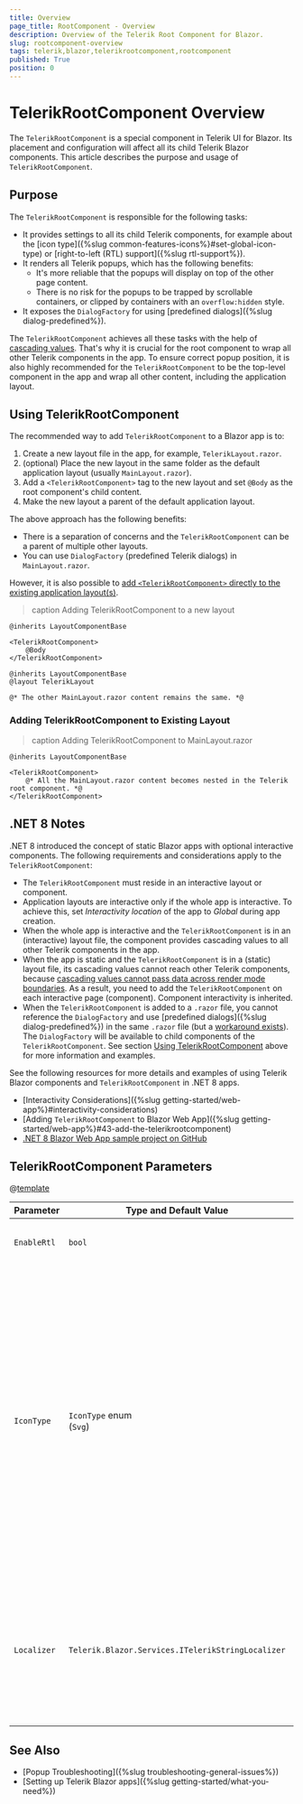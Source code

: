 ```yaml
---
title: Overview
page_title: RootComponent - Overview
description: Overview of the Telerik Root Component for Blazor.
slug: rootcomponent-overview
tags: telerik,blazor,telerikrootcomponent,rootcomponent
published: True
position: 0
---
```


# TelerikRootComponent Overview

The `TelerikRootComponent` is a special component in Telerik UI for Blazor. Its placement and configuration will affect all its child Telerik Blazor components. This article describes the purpose and usage of `TelerikRootComponent`.


## Purpose

The `TelerikRootComponent` is responsible for the following tasks:

* It provides settings to all its child Telerik components, for example about the [icon type]({%slug common-features-icons%}#set-global-icon-type) or [right-to-left (RTL) support]({%slug rtl-support%}).
* It renders all Telerik popups, which has the following benefits:
    * It's more reliable that the popups will display on top of the other page content.
    * There is no risk for the popups to be trapped by scrollable containers, or clipped by containers with an `overflow:hidden` style.
* It exposes the `DialogFactory` for using [predefined dialogs]({%slug dialog-predefined%}).

The `TelerikRootComponent` achieves all these tasks with the help of [cascading values](https://learn.microsoft.com/en-us/aspnet/core/blazor/components/cascading-values-and-parameters). That's why it is crucial for the root component to wrap all other Telerik components in the app. To ensure correct popup position, it is also highly recommended for the `TelerikRootComponent` to be the top-level component in the app and wrap all other content, including the application layout.


## Using TelerikRootComponent

The recommended way to add `TelerikRootComponent` to a Blazor app is to:

1. Create a new layout file in the app, for example, `TelerikLayout.razor`.
1. (optional) Place the new layout in the same folder as the default application layout (usually `MainLayout.razor`).
1. Add a `<TelerikRootComponent>` tag to the new layout and set `@Body` as the root component's child content.
1. Make the new layout a parent of the default application layout.

The above approach has the following benefits:

* There is a separation of concerns and the `TelerikRootComponent` can be a parent of multiple other layouts.
* You can use `DialogFactory` (predefined Telerik dialogs) in `MainLayout.razor`.

However, it is also possible to [add `<TelerikRootComponent>` directly to the existing application layout(s)](#adding-telerikrootcomponent-to-existing-layout).

>caption Adding TelerikRootComponent to a new layout

<div class="skip-repl"></div>

````TelerikLayout.razor
@inherits LayoutComponentBase

<TelerikRootComponent>
    @Body
</TelerikRootComponent>
````
````MainLayout.razor
@inherits LayoutComponentBase
@layout TelerikLayout

@* The other MainLayout.razor content remains the same. *@
````

### Adding TelerikRootComponent to Existing Layout

>caption Adding TelerikRootComponent to MainLayout.razor

<div class="skip-repl"></div>

````CSHTML
@inherits LayoutComponentBase

<TelerikRootComponent>
    @* All the MainLayout.razor content becomes nested in the Telerik root component. *@
</TelerikRootComponent>
````


## .NET 8 Notes

.NET 8 introduced the concept of static Blazor apps with optional interactive components. The following requirements and considerations apply to the `TelerikRootComponent`:

* The `TelerikRootComponent` must reside in an interactive layout or component.
* Application layouts are interactive only if the whole app is interactive. To achieve this, set *Interactivity location* of the app to *Global* during app creation.
* When the whole app is interactive and the `TelerikRootComponent` is in an (interactive) layout file, the component provides cascading values to all other Telerik components in the app.
* When the app is static and the `TelerikRootComponent` is in a (static) layout file, its cascading values cannot reach other Telerik components, because [cascading values cannot pass data across render mode boundaries](https://learn.microsoft.com/en-us/aspnet/core/blazor/components/cascading-values-and-parameters?view=aspnetcore-8.0#cascading-valuesparameters-and-render-mode-boundaries). As a result, you need to add the `TelerikRootComponent` on each interactive page (component). Component interactivity is inherited.
* When the `TelerikRootComponent` is added to a `.razor` file, you cannot reference the `DialogFactory` and use [predefined dialogs]({%slug dialog-predefined%}) in the same `.razor` file (but a [workaround exists](https://github.com/telerik/blazor-ui/tree/master/rootcomponent/BlazorWebAppServer)). The `DialogFactory` will be available to child components of the `TelerikRootComponent`. See section [Using TelerikRootComponent](#using-telerikrootcomponent) above for more information and examples.

See the following resources for more details and examples of using Telerik Blazor components and `TelerikRootComponent` in .NET 8 apps.

* [Interactivity Considerations]({%slug getting-started/web-app%}#interactivity-considerations)
* [Adding `TelerikRootComponent` to Blazor Web App]({%slug getting-started/web-app%}#43-add-the-telerikrootcomponent)
* [.NET 8 Blazor Web App sample project on GitHub](https://github.com/telerik/blazor-ui/tree/master/rootcomponent/BlazorWebAppServer)


## TelerikRootComponent Parameters

@[template](/_contentTemplates/common/parameters-table-styles.md#table-layout)

| Parameter | Type and Default&nbsp;Value | Description |
| --- | --- | --- |
| `EnableRtl` | `bool` | Enables [right-to-left (RTL) support]({%slug rtl-support%}). |
| `IconType` | `IconType` enum <br /> (`Svg`) | The icon type, which other Telerik components will use to render internal icons. Regardless of this parameter value, you can use freely the [`<TelerikFontIcon>`]({%slug common-features-icons%}#fonticon-component) and [`<TelerikSvgIcon>`]({%slug common-features-icons%}#svgicon-component) components, and [set the `Icon` parameter of other Telerik components]({%slug button-icons%}) to any type that you wish. |
| `Localizer` | `Telerik.Blazor.Services.ITelerikStringLocalizer` | The Telerik localization service. Normally, the [localizer should be defined as a service in `Program.cs`]({%slug globalization-localization%}). Use the `Localizer` parameter only in special cases when this is not possible. |


## See Also

* [Popup Troubleshooting]({%slug troubleshooting-general-issues%})
* [Setting up Telerik Blazor apps]({%slug getting-started/what-you-need%})
